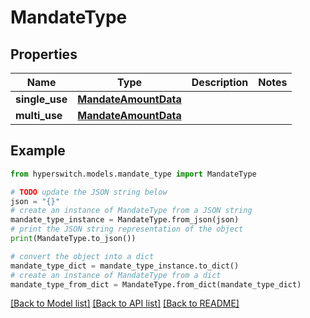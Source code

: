 # MandateType


## Properties

Name | Type | Description | Notes
------------ | ------------- | ------------- | -------------
**single_use** | [**MandateAmountData**](MandateAmountData.md) |  | 
**multi_use** | [**MandateAmountData**](MandateAmountData.md) |  | 

## Example

```python
from hyperswitch.models.mandate_type import MandateType

# TODO update the JSON string below
json = "{}"
# create an instance of MandateType from a JSON string
mandate_type_instance = MandateType.from_json(json)
# print the JSON string representation of the object
print(MandateType.to_json())

# convert the object into a dict
mandate_type_dict = mandate_type_instance.to_dict()
# create an instance of MandateType from a dict
mandate_type_from_dict = MandateType.from_dict(mandate_type_dict)
```
[[Back to Model list]](../README.md#documentation-for-models) [[Back to API list]](../README.md#documentation-for-api-endpoints) [[Back to README]](../README.md)


